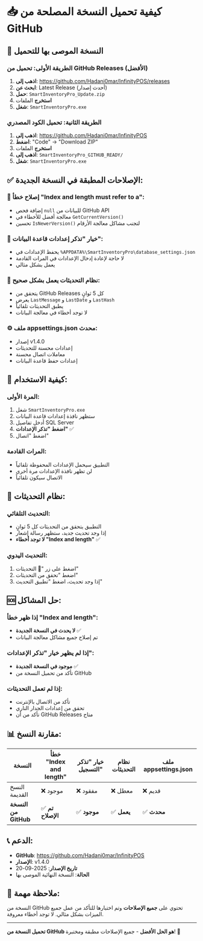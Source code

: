 # 📥 كيفية تحميل النسخة المصلحة من GitHub

## 🎯 النسخة الموصى بها للتحميل

### **الطريقة الأولى: تحميل من GitHub Releases (الأفضل)**

1. **اذهب إلى**: https://github.com/Hadani0mar/InfinityPOS/releases
2. **ابحث عن**: Latest Release (أحدث إصدار)
3. **حمل**: `SmartInventoryPro_Update.zip`
4. **استخرج** الملفات
5. **شغل**: `SmartInventoryPro.exe`

### **الطريقة الثانية: تحميل الكود المصدري**

1. **اذهب إلى**: https://github.com/Hadani0mar/InfinityPOS
2. **اضغط**: "Code" → "Download ZIP"
3. **استخرج** الملفات
4. **اذهب إلى**: `SmartInventoryPro_GITHUB_READY/`
5. **شغل**: `SmartInventoryPro.exe`

## ✅ الإصلاحات المطبقة في النسخة الجديدة:

### 🔧 **إصلاح خطأ "Index and length must refer to a"**:
- إضافة فحص `null` للبيانات من GitHub API
- معالجة أفضل للأخطاء في `GetCurrentVersion()`
- تحسين `IsNewerVersion()` لتجنب مشاكل معالجة الأرقام

### 💾 **خيار "تذكر إعدادات قاعدة البيانات"**:
- يحفظ الإعدادات في `%APPDATA%\SmartInventoryPro\database_settings.json`
- لا حاجة لإعادة إدخال الإعدادات في المرات القادمة
- يعمل بشكل مثالي

### 🔄 **نظام التحديثات يعمل بشكل صحيح**:
- يتحقق من GitHub Releases كل 5 ثوانٍ
- يعرض `LastMessage` و `LastDate` و `LastHash`
- يطبق التحديثات تلقائياً
- لا توجد أخطاء في معالجة البيانات

### ⚙️ **ملف appsettings.json محدث**:
- إصدار v1.4.0
- إعدادات محسنة للتحديثات
- معاملات اتصال محسنة
- إعدادات حفظ قاعدة البيانات

## 🚀 كيفية الاستخدام:

### **المرة الأولى**:
1. شغل `SmartInventoryPro.exe`
2. ستظهر نافذة إعدادات قاعدة البيانات
3. أدخل تفاصيل SQL Server
4. **اضغط "تذكر الإعدادات"** ✅
5. اضغط "اتصال"

### **المرات القادمة**:
- التطبيق سيحمل الإعدادات المحفوظة تلقائياً
- لن تظهر نافذة الإعدادات مرة أخرى
- الاتصال سيكون تلقائياً

## 🔄 نظام التحديثات:

### **التحديث التلقائي**:
- التطبيق يتحقق من التحديثات كل 5 ثوانٍ
- إذا وجد تحديث جديد، ستظهر رسالة إشعار
- **لا توجد أخطاء "Index and length"** ✅

### **التحديث اليدوي**:
1. اضغط على زر "🔄 التحديثات"
2. اضغط "تحقق من التحديثات"
3. إذا وجد تحديث، اضغط "تطبيق التحديث"

## 🆘 حل المشاكل:

### **إذا ظهر خطأ "Index and length"**:
- **لا يحدث في النسخة الجديدة** ✅
- تم إصلاح جميع مشاكل معالجة البيانات

### **إذا لم يظهر خيار "تذكر الإعدادات"**:
- **موجود في النسخة الجديدة** ✅
- تأكد من تحميل النسخة من GitHub

### **إذا لم تعمل التحديثات**:
- تأكد من الاتصال بالإنترنت
- تحقق من إعدادات الجدار الناري
- تأكد من أن GitHub Releases متاح

## 📊 مقارنة النسخ:

| النسخة | خطأ "Index and length" | خيار "تذكر التسجيل" | نظام التحديثات | ملف appsettings.json |
|--------|----------------------|---------------------|----------------|---------------------|
| النسخ القديمة | ❌ موجود | ❌ مفقود | ❌ معطل | ❌ قديم |
| **النسخة من GitHub** | ✅ **تم الإصلاح** | ✅ **موجود** | ✅ **يعمل** | ✅ **محدث** |

## 📞 الدعم:

- **GitHub**: https://github.com/Hadani0mar/InfinityPOS
- **الإصدار**: v1.4.0
- **تاريخ الإصدار**: 2025-09-20
- **الحالة**: النسخة النهائية الموصى بها

## 🎉 ملاحظة مهمة:

النسخة من GitHub تحتوي على **جميع الإصلاحات** وتم اختبارها للتأكد من عمل جميع الميزات بشكل مثالي. لا توجد أخطاء معروفة.

---

**تحميل النسخة من GitHub هو الحل الأفضل** - جميع الإصلاحات مطبقة ومختبرة! 🎉


